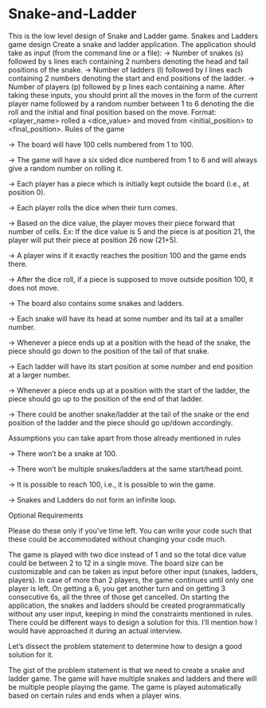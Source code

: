 # Snake-and-Ladder
This is the low level design of Snake and Ladder game.
Snakes and Ladders game design Create a snake and ladder application.
The application should take as input (from the command line or a file):
-> Number of snakes (s) followed by s lines each containing 2 numbers denoting the head and tail positions of the snake.
-> Number of ladders (l) followed by l lines each containing 2 numbers denoting the start and end positions of the ladder.
-> Number of players (p) followed by p lines each containing a name.
After taking these inputs, you should print all the moves in the form of the current player name followed by a random number between 1 to 6 denoting the die roll and the initial and final position based on the move. Format: <player_name> rolled a <dice_value> and moved from <initial_position> to <final_position>.
Rules of the game

-> The board will have 100 cells numbered from 1 to 100.

-> The game will have a six sided dice numbered from 1 to 6 and will always give a random number on rolling it.

-> Each player has a piece which is initially kept outside the board (i.e., at position 0).

-> Each player rolls the dice when their turn comes.

-> Based on the dice value, the player moves their piece forward that number of cells. Ex: If the dice value is 5 and the piece is at position 21, the player will put their      piece at position 26 now (21+5).

-> A player wins if it exactly reaches the position 100 and the game ends there.

-> After the dice roll, if a piece is supposed to move outside position 100, it does not move.

-> The board also contains some snakes and ladders.

-> Each snake will have its head at some number and its tail at a smaller number.

-> Whenever a piece ends up at a position with the head of the snake, the piece should go down to the position of the tail of that snake.

-> Each ladder will have its start position at some number and end position at a larger number.

-> Whenever a piece ends up at a position with the start of the ladder, the piece should go up to the position of the end of that ladder.

-> There could be another snake/ladder at the tail of the snake or the end position of the ladder and the piece should go up/down accordingly.

Assumptions you can take apart from those already mentioned in rules

-> There won’t be a snake at 100.

-> There won’t be multiple snakes/ladders at the same start/head point.

-> It is possible to reach 100, i.e., it is possible to win the game.

-> Snakes and Ladders do not form an infinite loop.

Optional Requirements

Please do these only if you’ve time left. You can write your code such that these could be accommodated without changing your code much.

The game is played with two dice instead of 1 and so the total dice value could be between 2 to 12 in a single move. The board size can be customizable and can be taken as input before other input (snakes, ladders, players). In case of more than 2 players, the game continues until only one player is left. On getting a 6, you get another turn and on getting 3 consecutive 6s, all the three of those get cancelled. On starting the application, the snakes and ladders should be created programmatically without any user input, keeping in mind the constraints mentioned in rules. There could be different ways to design a solution for this. I’ll mention how I would have approached it during an actual interview.

Let’s dissect the problem statement to determine how to design a good solution for it.

The gist of the problem statement is that we need to create a snake and ladder game. The game will have multiple snakes and ladders and there will be multiple people playing the game. The game is played automatically based on certain rules and ends when a player wins.

